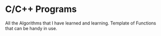 # C/C++ Programs
All the Algorithms that I have learned and learning. Template of Functions that can be handy in use.
